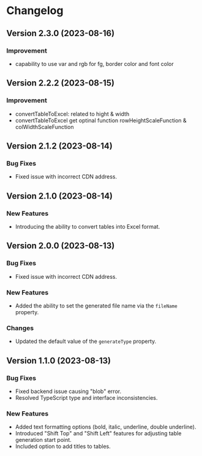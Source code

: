 # Changelog

## Version 2.3.0 (2023-08-16)

### Improvement

- capability to use var and rgb for fg, border color and font color

## Version 2.2.2 (2023-08-15)

### Improvement

- convertTableToExcel: related to hight & width
- convertTableToExcel get optinal function rowHeightScaleFunction & colWidthScaleFunction

## Version 2.1.2 (2023-08-14)

### Bug Fixes

-  Fixed issue with incorrect CDN address.

## Version 2.1.0 (2023-08-14)

### New Features

- Introducing the ability to convert tables into Excel format.

## Version 2.0.0 (2023-08-13)

### Bug Fixes

- Fixed issue with incorrect CDN address.

### New Features

- Added the ability to set the generated file name via the `fileName` property.

### Changes

- Updated the default value of the `generateType` property.

## Version 1.1.0 (2023-08-13)

### Bug Fixes

- Fixed backend issue causing "blob" error.
- Resolved TypeScript type and interface inconsistencies.

### New Features

- Added text formatting options (bold, italic, underline, double underline).
- Introduced "Shift Top" and "Shift Left" features for adjusting table generation start point.
- Included option to add titles to tables.
